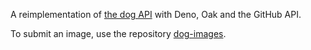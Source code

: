 A reimplementation of [the dog API](https://dog.ceo/dog-api/) with Deno, Oak and
the GitHub API.

To submit an image, use the repository [dog-images](https://github.com/dog-jamalam-tech/images).

